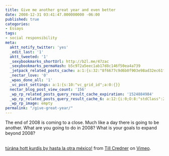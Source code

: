 ```yaml
---
title: Give me another great year and even better
date: 2008-12-31 03:41:47.000000000 -06:00
published: true
categories:
- Essays
tags:
- social responsibility
meta:
  aktt_notify_twitter: 'yes'
  _edit_last: '1'
  aktt_tweeted: '1'
  _sexybookmarks_shortUrl: http://b2l.me/47zac
  _sexybookmarks_permaHash: b5c972a5eec1ab17d8c146f50ea4a739
  _jetpack_related_posts_cache: a:1:{s:32:"8f6677c9d6b0f903e98ad32ec61f8deb";a:2:{s:7:"expires";i:1469285979;s:7:"payload";a:3:{i:0;a:1:{s:2:"id";i:300;}i:1;a:1:{s:2:"id";i:4429;}i:2;a:1:{s:2:"id";i:1110;}}}}
  _nectar_love: '0'
  _wpas_done_all: '1'
  _vc_post_settings: a:1:{s:10:"vc_grid_id";a:0:{}}
  nectar_blog_post_view_count: '156'
  _wp_rp_related_posts_query_result_cache_expiration: '1524884984'
  _wp_rp_related_posts_query_result_cache_6: a:12:{i:0;O:8:"stdClass":2:{s:7:"post_id";s:4:"2686";s:5:"score";s:17:"44.08333713033343";}i:1;O:8:"stdClass":2:{s:7:"post_id";s:3:"619";s:5:"score";s:17:"44.08333713033343";}i:2;O:8:"stdClass":2:{s:7:"post_id";s:3:"426";s:5:"score";s:17:"44.08333713033343";}i:3;O:8:"stdClass":2:{s:7:"post_id";s:3:"353";s:5:"score";s:17:"44.08333713033343";}i:4;O:8:"stdClass":2:{s:7:"post_id";s:4:"1569";s:5:"score";s:17:"42.71098010795762";}i:5;O:8:"stdClass":2:{s:7:"post_id";s:4:"1483";s:5:"score";s:17:"42.71098010795762";}i:6;O:8:"stdClass":2:{s:7:"post_id";s:4:"1406";s:5:"score";s:17:"42.71098010795762";}i:7;O:8:"stdClass":2:{s:7:"post_id";s:3:"415";s:5:"score";s:17:"42.71098010795762";}i:8;O:8:"stdClass":2:{s:7:"post_id";s:3:"359";s:5:"score";s:17:"42.71098010795762";}i:9;O:8:"stdClass":2:{s:7:"post_id";s:3:"414";s:5:"score";s:18:"18.002928990108988";}i:10;O:8:"stdClass":2:{s:7:"post_id";s:4:"4523";s:5:"score";s:17:"13.14463335760194";}i:11;O:8:"stdClass":2:{s:7:"post_id";s:4:"2099";s:5:"score";s:17:"13.14463335760194";}}
  _wp_rp_image: empty
permalink: "/give-great-year/"
---
```

The end of 2008 is coming to a close.  Much like a day there is going to be another.  What are you going to do in 2008?  What is your goals to expand beyond 2008?

<object width="400" height="268" data="http://vimeo.com/moogaloop.swf?clip_id=1250929&amp;server=vimeo.com&amp;show_title=1&amp;show_byline=1&amp;show_portrait=0&amp;color=&amp;fullscreen=1" type="application/x-shockwave-flash"><param name="allowfullscreen" value="true" /><param name="allowscriptaccess" value="always" /><param name="src" value="http://vimeo.com/moogaloop.swf?clip_id=1250929&amp;server=vimeo.com&amp;show_title=1&amp;show_byline=1&amp;show_portrait=0&amp;color=&amp;fullscreen=1" /></object><br />
<a href="http://vimeo.com/1250929" rel="nofollow">túrána hott kurdís by hasta la otra méxico!</a> from <a href="http://vimeo.com/user569808" rel="nofollow">Till Credner</a> on <a href="http://vimeo.com" rel="nofollow">Vimeo</a>.
